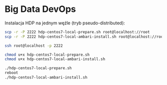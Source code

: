 # Big Data DevOps

Instalacja HDP na jednym węźle (tryb pseudo-distributed):
~~~bash
scp -r -P 2222 hdp-centos7-local-prepare.sh root@localhost://root
scp -r -P 2222 hdp-centos7-local-ambari-install.sh root@localhost://root

ssh root@localhost -p 2222

chmod u+x hdp-centos7-local-prepare.sh
chmod u+x hdp-centos7-local-ambari-install.sh

./hdp-centos7-local-prepare.sh
reboot
./hdp-centos7-local-ambari-install.sh
~~~
